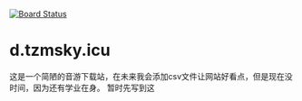 [![Board Status](https://dev.azure.com/tzmsky/4822d6e5-359f-41ff-b9c8-e2364eb99695/fcaec0e7-3b82-41aa-95d3-e02540182708/_apis/work/boardbadge/7f8cc458-a2b3-444d-a1d7-8541846daf24)](https://dev.azure.com/tzmsky/4822d6e5-359f-41ff-b9c8-e2364eb99695/_boards/board/t/fcaec0e7-3b82-41aa-95d3-e02540182708/Microsoft.RequirementCategory)
# d.tzmsky.icu

这是一个简陋的音游下载站，在未来我会添加csv文件让网站好看点，但是现在没时间，因为还有学业在身。
暂时先写到这
